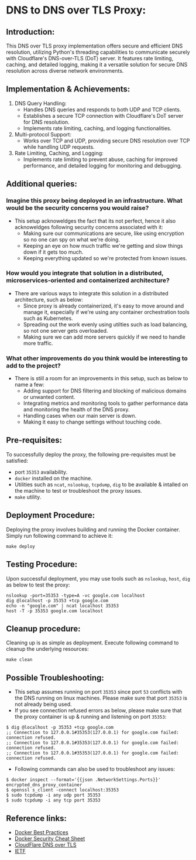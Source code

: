 # DNS to DNS over TLS Proxy:

## Introduction:

This DNS over TLS proxy implementation offers secure and efficient DNS resolution, utilizing Python's threading capabilities to communicate securely with Cloudflare's DNS-over-TLS (DoT) server. It features rate limiting, caching, and detailed logging, making it a versatile solution for secure DNS resolution across diverse network environments.


## Implementation & Achievements:

1. DNS Query Handling:
   - Handles DNS queries and responds to both UDP and TCP clients.
   - Establishes a secure TCP connection with Cloudflare's DoT server for DNS resolution.
   - Implements rate limiting, caching, and logging functionalities.
2. Multi-protocol Support:
   - Works over TCP and UDP, providing secure DNS resolution over TCP while handling UDP requests.
3. Rate Limiting, Caching, and Logging:
   - Implements rate limiting to prevent abuse, caching for improved performance, and detailed logging for monitoring and debugging.


## Additional queries:

### Imagine this proxy being deployed in an infrastructure. What would be the security concerns you would raise?
- This setup acknoweldges the fact that its not perfect, hence it also acknoweldges following security concerns associated with it:
   - Making sure our communications are secure, like using encryption so no one can spy on what we're doing.
   - Keeping an eye on how much traffic we're getting and slow things down if it gets too much.
   - Keeping everything updated so we're protected from known issues.

### How would you integrate that solution in a distributed, microservices-oriented and containerized architecture?
- There are various ways to integrate this solution in a distributed architecture, such as below:
  - Since proxy is already containerized, it's easy to move around and manage it, especially if we're using any container orchestration tools such as Kubernetes.
  - Spreading out the work evenly using utilties such as load balancing, so not one server gets overloaded.
  - Making sure we can add more servers quickly if we need to handle more traffic.

### What other improvements do you think would be interesting to add to the project?
- There is still a room for an improvements in this setup, such as below to name a few:
  - Adding support for DNS filtering and blocking of malicious domains or unwanted content.
  - Integrating metrics and monitoring tools to gather performance data and monitoring the health of the DNS proxy.
  - Handling cases when our main server is down.
  - Making it easy to change settings without touching code.


## Pre-requisites:

To successfully deploy the proxy, the following pre-requisites must be satisfied:

- port `35353` availability.
- `docker` installed on the machine.
- Utilities such as `ncat`, `nslookup`, `tcpdump`, `dig` to be available & intalled on the machine to test or troubleshoot the proxy issues.
- `make` utility.


## Deployment Procedure:

Deploying the proxy involves building and running the Docker container. Simply run following command to achieve it:
```
make deploy
```


## Testing Procedure:

Upon successful deployment, you may use tools such as `nslookup`, `host`, `dig` as below to test the proxy:
```
nslookup -port=35353 -type=A -vc google.com localhost
dig @localhost -p 35353 +tcp google.com
echo -n "google.com" | ncat localhost 35353
host -T -p 35353 google.com localhost
```


## Cleanup procedure:

Cleaning up is as simple as deployment. Execute following command to cleanup the underlying resources:
```
make clean
```


## Possible Troubleshooting:

- This setup assumes running on port `35353` since port `53` conflicts with the DNS running on linux machines. Please make sure that port `35353` is not already being used.
- If you see connection refused errors as below, please make sure that the proxy container is up & running and listening on port `35353`:
```
$ dig @localhost -p 35353 +tcp google.com
;; Connection to 127.0.0.1#35353(127.0.0.1) for google.com failed: connection refused.
;; Connection to 127.0.0.1#35353(127.0.0.1) for google.com failed: connection refused.
;; Connection to 127.0.0.1#35353(127.0.0.1) for google.com failed: connection refused.
```
- Following commands can also be used to troubleshoot any issues:
```
$ docker inspect --format='{{json .NetworkSettings.Ports}}' encrypted_dns_proxy_container
$ openssl s_client -connect localhost:35353
$ sudo tcpdump -i any udp port 35353
$ sudo tcpdump -i any tcp port 35353
```


## Reference links:

- [Docker Best Practices](https://docs.docker.com/develop/develop-images/dockerfile_best-practices/#additional-resources)
- [Docker Security Cheat Sheet](https://cheatsheetseries.owasp.org/cheatsheets/Docker_Security_Cheat_Sheet.html)
- [CloudFlare DNS over TLS](https://developers.cloudflare.com/1.1.1.1/encryption/dns-over-tls/)
- [IETF](https://datatracker.ietf.org/doc/html/rfc7858)

 
